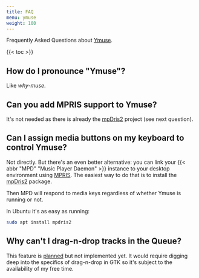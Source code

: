 ```yaml
---
title: FAQ
menu: ymuse
weight: 100
---
```


Frequently Asked Questions about [Ymuse](/software/ymuse).

{{< toc >}}

## How do I pronounce "Ymuse"?

Like *why-muse*.

## Can you add MPRIS support to Ymuse?

It's not needed as there is already the [mpDris2](https://github.com/eonpatapon/mpDris2) project (see next question).

## Can I assign media buttons on my keyboard to control Ymuse?

Not directly. But there's an even better alternative: you can link your {{< abbr "MPD" "Music Player Daemon" >}} instance to your desktop environment using [MPRIS](https://wiki.archlinux.org/title/MPRIS). The easiest way to do that is to install the [mpDris2](https://github.com/eonpatapon/mpDris2) package.

Then MPD will respond to media keys regardless of whether Ymuse is running or not.

In Ubuntu it's as easy as running:

```bash
sudo apt install mpdris2
```

## Why can't I drag-n-drop tracks in the Queue?

This feature is [planned](https://github.com/yktoo/ymuse/issues/34) but not implemented yet. It would require digging deep into the specifics of drag-n-drop in GTK so it's subject to the availability of my free time.
